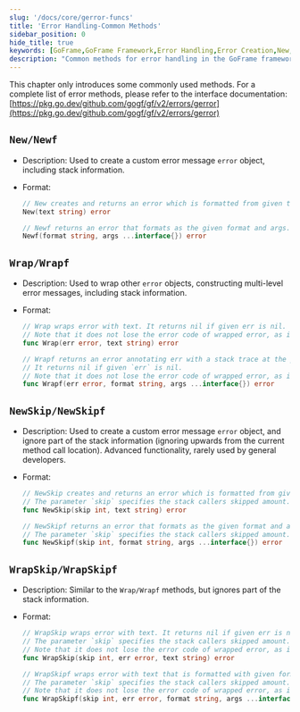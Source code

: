 ```yaml
---
slug: '/docs/core/gerror-funcs'
title: 'Error Handling-Common Methods'
sidebar_position: 0
hide_title: true
keywords: [GoFrame,GoFrame Framework,Error Handling,Error Creation,New,Wrap,NewSkip,Error Code,gerror,Stack Information]
description: "Common methods for error handling in the GoFrame framework, including error creation, error wrapping, and functions related to error codes, providing multiple ways to create and wrap custom error messages to help developers effectively manage errors and debug code when using the GoFrame framework."
---
```


This chapter only introduces some commonly used methods. For a complete list of error methods, please refer to the interface documentation: [https://pkg.go.dev/github.com/gogf/gf/v2/errors/gerror](https://pkg.go.dev/github.com/gogf/gf/v2/errors/gerror)


## `New/Newf`

- Description: Used to create a custom error message `error` object, including stack information.
- Format:

    ```go
    // New creates and returns an error which is formatted from given text.
    New(text string) error

    // Newf returns an error that formats as the given format and args.
    Newf(format string, args ...interface{}) error
    ```


## `Wrap/Wrapf`

- Description: Used to wrap other `error` objects, constructing multi-level error messages, including stack information.
- Format:

    ```go
    // Wrap wraps error with text. It returns nil if given err is nil.
    // Note that it does not lose the error code of wrapped error, as it inherits the error code from it.
    func Wrap(err error, text string) error

    // Wrapf returns an error annotating err with a stack trace at the point Wrapf is called, and the format specifier.
    // It returns nil if given `err` is nil.
    // Note that it does not lose the error code of wrapped error, as it inherits the error code from it.
    func Wrapf(err error, format string, args ...interface{}) error
    ```


## `NewSkip/NewSkipf`

- Description: Used to create a custom error message `error` object, and ignore part of the stack information (ignoring upwards from the current method call location). Advanced functionality, rarely used by general developers.
- Format:

    ```go
    // NewSkip creates and returns an error which is formatted from given text.
    // The parameter `skip` specifies the stack callers skipped amount.
    func NewSkip(skip int, text string) error

    // NewSkipf returns an error that formats as the given format and args.
    // The parameter `skip` specifies the stack callers skipped amount.
    func NewSkipf(skip int, format string, args ...interface{}) error
    ```

## `WrapSkip/WrapSkipf`

- Description: Similar to the `Wrap/Wrapf` methods, but ignores part of the stack information.
- Format:

    ```go
    // WrapSkip wraps error with text. It returns nil if given err is nil.
    // The parameter `skip` specifies the stack callers skipped amount.
    // Note that it does not lose the error code of wrapped error, as it inherits the error code from it.
    func WrapSkip(skip int, err error, text string) error 

    // WrapSkipf wraps error with text that is formatted with given format and args. It returns nil if given err is nil.
    // The parameter `skip` specifies the stack callers skipped amount.
    // Note that it does not lose the error code of wrapped error, as it inherits the error code from it.
    func WrapSkipf(skip int, err error, format string, args ...interface{}) error
    ```